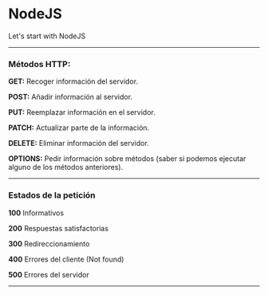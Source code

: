 # NodeJS
Let's start with NodeJS

---

### Métodos HTTP:

**GET:** Recoger información del servidor.

**POST:** Añadir información al servidor.

**PUT:** Reemplazar información en el servidor.

**PATCH:** Actualizar parte de la información.

**DELETE:** Eliminar información del servidor.

**OPTIONS:** Pedir información sobre métodos (saber si podemos ejecutar alguno de los métodos anteriores).

---

### Estados de la petición

**100** Informativos

**200** Respuestas satisfactorias

**300** Redireccionamiento

**400** Errores del cliente (Not found)

**500** Errores del servidor

---

